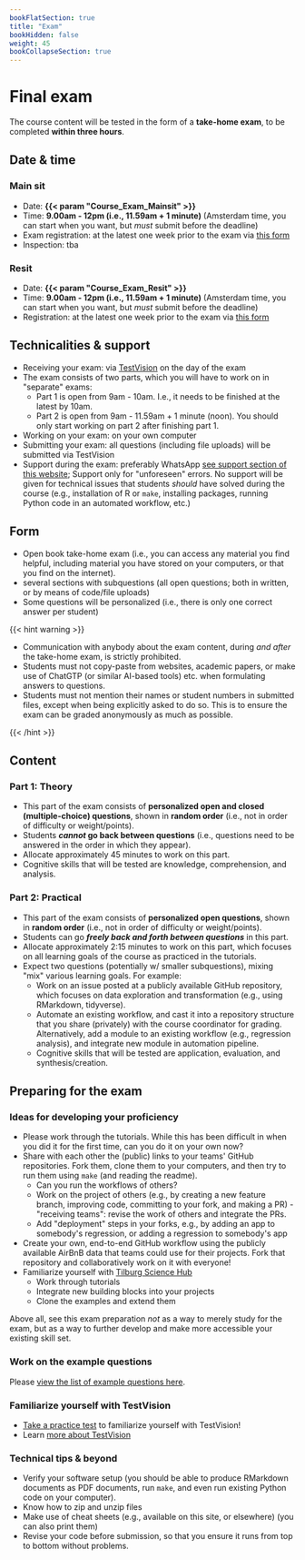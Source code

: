```yaml
---
bookFlatSection: true
title: "Exam"
bookHidden: false
weight: 45
bookCollapseSection: true
---
```


# Final exam

The course content will be tested in the form of a __take-home exam__, to be completed __within three hours__.

## Date & time

### Main sit

- Date: __{{< param "Course_Exam_Mainsit" >}}__
- Time: __9.00am - 12pm (i.e., 11.59am + 1 minute)__ (Amsterdam time, you can start when you want, but *must* submit before the deadline)
- Exam registration: at the latest one week prior to the exam via [this form](https://docs.google.com/forms/d/e/1FAIpQLSeJg09VehRpZxkVitKp22hGqvoTLdFT3-CMVZXDpISc0447bg/viewform?usp=sf_link)
- Inspection: tba <!--(signup here: https://forms.gle/6y5q66tsJzsGN59b9, Zoom link see Canvas)-->

### Resit

- Date: __{{< param "Course_Exam_Resit" >}}__
- Time: __9.00am - 12pm (i.e., 11.59am + 1 minute)__ (Amsterdam time, you can start when you want, but *must* submit before the deadline)
- Registration: at the latest one week prior to the exam via [this form](https://docs.google.com/forms/d/e/1FAIpQLSeJg09VehRpZxkVitKp22hGqvoTLdFT3-CMVZXDpISc0447bg/viewform?usp=sf_link)  <!--by 7 June 2021 at the latest, via https://forms.gle/KXQBjtTvY9saQQhS8.-->

## Technicalities & support

- Receiving your exam: via [TestVision](https://TilburgU.testvision.nl/online/kandidaten) on the day of the exam
- The exam consists of two parts, which you will have to work on in "separate" exams:
  - Part 1 is open from 9am - 10am. I.e., it needs to be finished at the latest by 10am.
  - Part 2 is open from 9am - 11.59am + 1 minute (noon). You should only start working on part 2 after finishing part 1.
- Working on your exam: on your own computer
- Submitting your exam: all questions (including file uploads) will be submitted via TestVision
- Support during the exam: preferably WhatsApp [see support section of this website](/docs/course/support); Support only for "unforeseen" errors. No support will be given for technical issues that students *should* have solved during the course (e.g., installation of R or `make`, installing packages, running Python code in an automated workflow, etc.)


## Form

- Open book take-home exam (i.e., you can access any material you find helpful, including material you have stored on your computers, or that you find on the internet).
- several sections with subquestions (all open questions; both in written, or by means of code/file uploads)
- Some questions will be personalized (i.e., there is only one correct answer per student)

{{< hint warning >}}

- Communication with anybody about the exam content, during *and after* the take-home exam, is strictly prohibited.
- Students must not copy-paste from websites, academic papers, or make use of ChatGTP (or similar AI-based tools) etc. when formulating answers to questions.
- Students must not mention their names or student numbers in submitted files, except when being explicitly asked to do so. This is to ensure the exam can be graded anonymously as much as possible.

{{< /hint >}}


## Content

### Part 1: Theory

- This part of the exam consists of __personalized open and closed (multiple-choice) questions__, shown in __random order__ (i.e., not in order of difficulty or weight/points).
- Students __*cannot* go back between questions__ (i.e., questions need to be answered in the order in which they appear).
- Allocate approximately 45 minutes to work on this part.
- Cognitive skills that will be tested are knowledge, comprehension, and analysis.

### Part 2: Practical

- This part of the exam consists of __personalized open questions__, shown in __random order__ (i.e., not in order of difficulty or weight/points).
- Students can go __*freely back and forth between questions*__ in this part.
- Allocate approximately 2:15 minutes to work on this part, which focuses on all learning goals of the course as practiced in the tutorials.
- Expect two questions (potentially w/ smaller subquestions), mixing "mix" various learning goals. For example:
  - Work on an issue posted at a publicly available GitHub repository, which focuses on data exploration and transformation (e.g., using RMarkdown, tidyverse).
  - Automate an existing workflow, and cast it into a repository structure that you share (privately) with the course coordinator for grading. Alternatively, add a module to an existing workflow (e.g., regression analysis), and integrate new module in automation pipeline.
  - Cognitive skills that will be tested are application, evaluation, and synthesis/creation.

## Preparing for the exam

### Ideas for developing your proficiency

- Please work through the tutorials. While this has been difficult in when you did it for the first time, can you do it on your own now?
- Share with each other the (public) links to your teams' GitHub repositories. Fork them, clone them to your computers, and then try to run them using `make` (and reading the readme).
  - Can you run the workflows of others?
  - Work on the project of others (e.g., by creating a new feature branch, improving code, committing to your fork, and making a PR) - "receiving teams": revise the work of others and integrate the PRs.
  - Add "deployment" steps in your forks, e.g., by adding an app to somebody's regression, or adding a regression to somebody's app
- Create your own, end-to-end GitHub workflow using the publicly available AirBnB data that teams could use for their projects. Fork that repository and collaboratively work on it with everyone!
- Familiarize yourself with [Tilburg Science Hub](https://tilburgsciencehub.com)
  - Work through tutorials
  - Integrate new building blocks into your projects
  - Clone the examples and extend them

Above all, see this exam preparation *not* as a way to merely study for the exam, but as a way to further develop and make more accessible your existing skill set.

### Work on the example questions

Please [view the list of example questions here](examplequestions).

### Familiarize yourself with TestVision

- [Take a practice test](https://oefentoetsen.testvision.nl/online/fe/login_ot.htm?campagne=tlb_demo_eng&taal=2) to familiarize yourself with TestVision!
- Learn [more about TestVision](https://www.tilburguniversity.edu/students/studying/exams/e-assessment/testvision)

### Technical tips & beyond

- Verify your software setup (you should be able to produce RMarkdown documents as PDF documents, run `make`, and even run existing Python code on your computer).
- Know how to zip and unzip files
- Make use of cheat sheets (e.g., available on this site, or elsewhere) (you can also print them)
- Revise your code before submission, so that you ensure it runs from top to bottom without problems.

<!--

{{< hint info >}}
__Stay up-to-date__

As we develop the exam questions, please keep an eye on the content of this page for important updates (e.g., with regard to the questions asked, any new tips & tricks that will help you to work on the questions, any example questions, etc.)

{{< /hint >}}
-->
